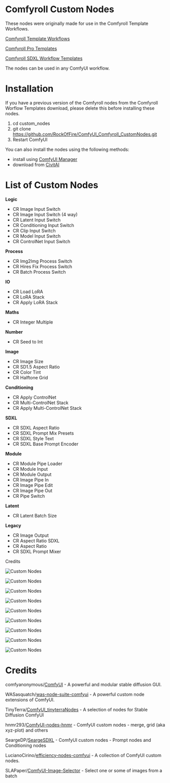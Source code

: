 # Comfyroll Custom Nodes

These nodes were originally made for use in the Comfyroll Template Workflows.

[Comfyroll Template Workflows](https://civitai.com/models/59806/comfyroll-template-workflows)

[Comfyroll Pro Templates](https://civitai.com/models/85619/comfyroll-pro-template)

[Comfyroll SDXL Workflow Templates](https://civitai.com/models/118005/comfyroll-sdxl-workflow-templates)

The nodes can be used in any ComfyUI workflow.

# Installation

If you have a previous version of the Comfyroll nodes from the Comfyroll Worflow Templates download, please delete this before installing these nodes.

1. cd custom_nodes
2. git clone https://github.com/RockOfFire/ComfyUI_Comfyroll_CustomNodes.git
3. Restart ComfyUI

You can also install the nodes using the following methods:
* install using [ComfyUI Manager](https://github.com/ltdrdata/ComfyUI-Manager)
* download from [CivitAI](https://civitai.com/models/87609/comfyroll-custom-nodes-for-comfyui)

# List of Custom Nodes

__Logic__
* CR Image Input Switch
* CR Image Input Switch (4 way)
* CR Latent Input Switch
* CR Conditioning Input Switch
* CR Clip Input Switch
* CR Model Input Switch
* CR ControlNet Input Switch

__Process__
* CR Img2Img Process Switch
* CR Hires Fix Process Switch
* CR Batch Process Switch

__IO__
* CR Load LoRA
* CR LoRA Stack
* CR Apply LoRA Stack

__Maths__
* CR Integer Multiple

__Number__
* CR Seed to Int

__Image__
* CR Image Size
* CR SD1.5 Aspect Ratio
* CR Color Tint
* CR Halftone Grid

__Conditioning__
* CR Apply ControlNet
* CR Multi-ControlNet Stack
* CR Apply Multi-ControlNet Stack

__SDXL__
* CR SDXL Aspect Ratio
* CR SDXL Prompt Mix Presets
* CR SDXL Style Text
* CR SDXL Base Prompt Encoder

__Module__
* CR Module Pipe Loader
* CR Module Input
* CR Module Output
* CR Image Pipe In
* CR Image Pipe Edit
* CR Image Pipe Out
* CR Pipe Switch

__Latent__
* CR Latent Batch Size

__Legacy__
* CR Image Output
* CR Aspect Ratio SDXL
* CR Aspect Ratio
* CR SDXL Prompt Mixer

Credits

![Custom Nodes](/images/custom_nodes_image1.png)

![Custom Nodes](/images/custom_nodes_image2.jpg)

![Custom Nodes](/images/custom_nodes_image3.JPG)

![Custom Nodes](/images/custom_nodes_image4a.JPG)

![Custom Nodes](/images/custom_nodes_image5.JPG)

![Custom Nodes](/images/custom_nodes_image6.JPG)

![Custom Nodes](/images/custom_nodes_image7.JPG)

![Custom Nodes](/images/custom_nodes_image8.JPG)

![Custom Nodes](/images/custom_nodes_image9.JPG)

# Credits

comfyanonymous/[ComfyUI](https://github.com/comfyanonymous/ComfyUI) - A powerful and modular stable diffusion GUI.

WASasquatch/[was-node-suite-comfyui](https://github.com/WASasquatch/was-node-suite-comfyui) - A powerful custom node extensions of ComfyUI.

TinyTerra/[ComfyUI_tinyterraNodes](https://github.com/TinyTerra/ComfyUI_tinyterraNodes) - A selection of nodes for Stable Diffusion ComfyUI

hnmr293/[ComfyUI-nodes-hnmr](https://github.com/hnmr293/ComfyUI-nodes-hnmr) - ComfyUI custom nodes - merge, grid (aka xyz-plot) and others

SeargeDP/[SeargeSDXL](https://github.com/SeargeDP) - ComfyUI custom nodes - Prompt nodes and Conditioning nodes

LucianoCirino/[efficiency-nodes-comfyui](https://github.com/LucianoCirino/efficiency-nodes-comfyui) - A collection of ComfyUI custom nodes.

SLAPaper/[ComfyUI-Image-Selector](https://github.com/SLAPaper/ComfyUI-Image-Selector) - Select one or some of images from a batch
